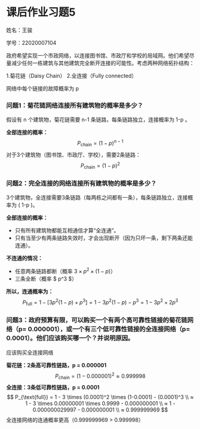 # 课后作业习题5

姓名：王骏

学号：22020007104



政府希望实现一个市政网络，以连接图书馆、市政厅和学校的局域网。他们希望尽量减少任何一栋建筑与其他建筑完全断开连接的可能性。考虑两种网络拓扑结构：

  1.菊花链（Daisy Chain）           2.全连接（Fully connected）

网络中每个链接的故障概率为 p



### 问题1：菊花链网络连接所有建筑物的概率是多少？

假设有 n 个建筑物，菊花链需要 n-1 条链路，每条链路独立，连接概率为 1-p 。

**全部连接的概率：**
$$
P_{\text{chain}} = (1-p)^{n-1}
$$
对于3个建筑物（图书馆、市政厅、学校），需要2条链路：
$$
P_{\text{chain}} = (1-p)^2
$$


### 问题2：完全连接的网络连接所有建筑物的概率是多少？

3个建筑物，全连接需要3条链路（每两栋之间都有一条），每条链路独立，连接概率为 ( 1-p )。

**全部连接的概率：**

- 只有所有建筑物都能互相通信才算“全连通”。
- 只有当至少有两条链路失效时，才会出现断开（因为只坏一条，剩下两条还能连通）。

**不连通的情况：**

- 任意两条链路都断（概率 $3 \times p^2 \times (1-p)$）
- 三条全断（概率 $ p^3 $）

**所以，连通概率为：**
$$
P_{\text{full}} = 1 - [3p^2(1-p) + p^3] = 1 - 3p^2(1-p) - p^3 = 1 - 3p^2 + 2p^3
$$




### 问题3：政府预算有限，可以购买一个有两个高可靠性链接的菊花链网络（p= 0.000001），或一个有三个低可靠性链接的全连接网络（p= 0.0001）。他们应该购买哪一个？并说明原因。

应该购买全连接网络

**菊花链：2条高可靠性链路，p = 0.000001**
$$
P_{\text{chain}} = (1-0.000001)^2 ≈ 0.999998
$$
**全连接：3条低可靠性链路，p = 0.0001**
$$
P_{\text{full}} = 1 - 3 \times (0.0001)^2 \times (1-0.0001) - (0.0001)^3
\\                ≈ 1 - 3 \times 0.00000001 \times 0.9999 - 0.000000001
\\                ≈ 1 - 0.000000029997 - 0.000000001
\\                ≈ 0.999999969
$$
全连接网络的连通概率更高（0.999999969 > 0.999998）

